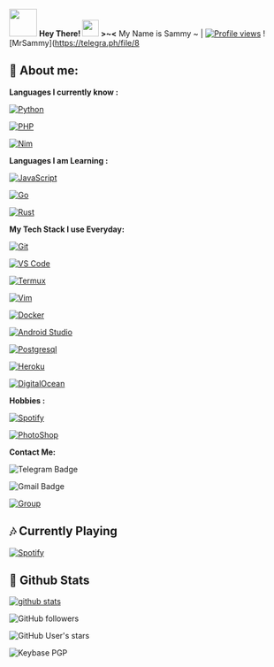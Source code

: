  <img src="https://i.pinimg.com/originals/01/63/6c/01636c5434cd0462086620c60fdfec16.gif" width="50px"> **Hey There! <img src="https://raw.githubusercontent.com/MartinHeinz/MartinHeinz/master/wave.gif" width="30px"> >~<** My Name is Sammy ~  | [![Profile views](https://gpvc.arturio.dev/mrsammyxd)](https://github.com/mrsammyxd)
![MrSammy](https://telegra.ph/file/8
 


## 👦 **About me**:

**Languages I currently know :**

[![Python](https://img.shields.io/badge/-Python-%232c3e50?style=flat-square&logo=python)](https://python.org)

[![PHP](https://img.shields.io/badge/-PHP-%232c3e50?style=flat-square&logo=php)](https://php.net)

[![Nim](https://img.shields.io/badge/-Nim-%232c3e50?style=flat-square&logo=nim)](https://nim-lang.org)

**Languages I am Learning :**

[![JavaScript](https://img.shields.io/badge/-JavaScript-%232c3e50?style=flat-square&logo=javascript)](https://nodejs.org)

[![Go](https://img.shields.io/badge/-Go-%232c3e50?style=flat-square&logo=go)](https://golang.org)

[![Rust](https://img.shields.io/badge/-Rust-%232c3e50?style=flat-square&logo=rust)](https://rust-lang.org)

**My Tech Stack I use Everyday:**

[![Git](https://img.shields.io/badge/-Git-%23F05032?style=flat-square&logo=git&logoColor=%23ffffff)](https://git-scm.com)

[![VS Code](https://img.shields.io/badge/-VSCode-%23007ACC?style=flat-square&logo=visual-studio-code)](https://code.visualstudio.com/)

[![Termux](https://img.shields.io/badge/-Termux-%232c3e50?style=flat-square&logo=typescript)](https://termux.com)

[![Vim](https://img.shields.io/badge/-Vim-darkgreen?style=flat-square&logo=vim)](https://vim.org)

[![Docker](https://img.shields.io/badge/-Docker-%23007ACC?style=flat-square&logo=docker)](https://www.docker.com/)

[![Android Studio](https://img.shields.io/badge/-Studio-%232c3e50?style=flat-square&logo=android-studio)](https://developer.android.com/studio)

[![Postgresql](https://img.shields.io/badge/-Postgresql-%232c3e50?style=flat-square&logo=postgresql)](https://postgresql.org)

[![Heroku](https://img.shields.io/badge/-Heroku-purple?style=flat-square&logo=heroku)](https://heroku.com)

[![DigitalOcean](https://img.shields.io/badge/-DigitalOcean-grey?style=flat-square&logo=digitalocean)](https://digitalocean.com)

**Hobbies :**

[![Spotify](https://img.shields.io/badge/-Spotify-%232c3e50?style=flat-square&logo=spotify)](https://spotify.com)

[![PhotoShop](https://img.shields.io/badge/-PhotoShop-%23007ACC?style=flat-square&logo=Adobe)](https://www.adobe.com/products/photoshop.html)

**Contact Me:**

![Telegram Badge](https://img.shields.io/badge/-DeprecatedUser-1ca0f1?style=flat-square&logo=telegram&logoColor=white&link=https://t.me/iQuitBye)

![Gmail Badge](https://img.shields.io/badge/-mrsammyxd.com-c14438?style=flat-square&logo=Gmail&logoColor=white&link=mailto:mrsammyxd.com)

[![Group](https://img.shields.io/badge/dynamic/json?logo=telegram&label=%40DeprecatedChat&labelColor=282c34&suffix=+members&color=2CA5E0&query=%24.data.totalSubs&url=https%3A%2F%2Fapi.spencerwoo.com%2Fsubstats%2F%3Fsource%3Dtelegram%26queryKey%3DDeprecatedChat&longCache=true%22)](https://t.me/iQuitBye)

##  🎶 **Currently Playing**

[![Spotify](https://novatorem.vercel.app/api/spotify)](https://www.last.fm/user/AtifAslam)

##  🐙 **Github Stats**

[![github stats](https://github-readme-stats.vercel.app/api?username=mrsammyxd&show_icons=true&theme=radical)](https://github.com/mrsammyxd)

![GitHub followers](https://img.shields.io/github/followers/mrsammyxd?color=aqua&label=Followers&style=for-the-badge)

![GitHub User's stars](https://img.shields.io/github/stars/mrsammyxd?affiliations=OWNER&color=aqua&style=for-the-badge)

![Keybase PGP](https://img.shields.io/keybase/pgp/mrsammyxd?color=aqua&style=for-the-badge)
